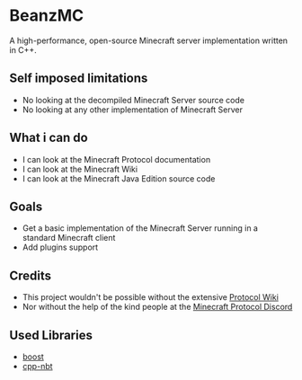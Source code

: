 # BeanzMC

A high-performance, open-source Minecraft server implementation written in C++.

## Self imposed limitations

- No looking at the decompiled Minecraft Server source code
- No looking at any other implementation of Minecraft Server

## What i can do

- I can look at the Minecraft Protocol documentation
- I can look at the Minecraft Wiki
- I can look at the Minecraft Java Edition source code

## Goals

- Get a basic implementation of the Minecraft Server running in a standard Minecraft client
- Add plugins support

## Credits

- This project wouldn't be possible without the extensive [Protocol Wiki](https://wiki.vg/Protocol)
- Nor without the help of the kind people at the [Minecraft Protocol Discord](https://discord.gg/nqYDMDUv)

## Used Libraries

- [boost](https://www.boost.org/)
- [cpp-nbt](https://github.com/SpockBotMC/cpp-nbt)